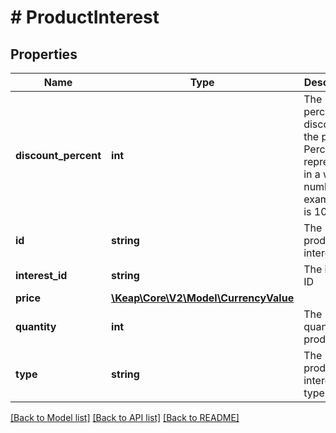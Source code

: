 # # ProductInterest

## Properties

Name | Type | Description | Notes
------------ | ------------- | ------------- | -------------
**discount_percent** | **int** | The percent to discount the product. Percent represented in a whole number, for example 10 is 10% | [optional]
**id** | **string** | The product interest ID | [optional]
**interest_id** | **string** | The interest ID | [optional]
**price** | [**\Keap\Core\V2\Model\CurrencyValue**](CurrencyValue.md) |  | [optional]
**quantity** | **int** | The quantity of product. | [optional]
**type** | **string** | The product interest type | [optional]

[[Back to Model list]](../../README.md#models) [[Back to API list]](../../README.md#endpoints) [[Back to README]](../../README.md)
